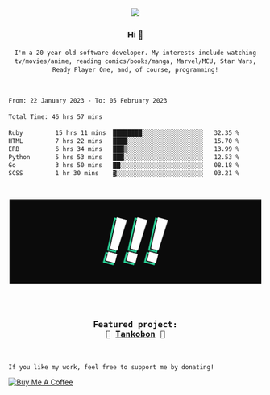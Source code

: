 <div align="center">
  <img src="https://media4.giphy.com/media/Nx0rz3jtxtEre/giphy.gif" width="auto" height="100px">
  <h3>Hi 👋</h3>
  <p><code>I'm a 20 year old software developer. My interests include watching tv/movies/anime, reading comics/books/manga, Marvel/MCU, Star Wars, Ready Player One, and, of course, programming!</code></p>
  <br>
</div>



```text
From: 22 January 2023 - To: 05 February 2023

Total Time: 46 hrs 57 mins

Ruby         15 hrs 11 mins  ████████░░░░░░░░░░░░░░░░░   32.35 %
HTML         7 hrs 22 mins   ████░░░░░░░░░░░░░░░░░░░░░   15.70 %
ERB          6 hrs 34 mins   ███▒░░░░░░░░░░░░░░░░░░░░░   13.99 %
Python       5 hrs 53 mins   ███░░░░░░░░░░░░░░░░░░░░░░   12.53 %
Go           3 hrs 50 mins   ██░░░░░░░░░░░░░░░░░░░░░░░   08.18 %
SCSS         1 hr 30 mins    ▓░░░░░░░░░░░░░░░░░░░░░░░░   03.21 %
```



<pre>
  <p align="center"><a href="https://tankobon.fly.dev"><img src="https://github.com/crxssed7/tankobon/raw/master/brand/header.png?raw=true" width="500px" height="auto" /></a></p>
  <h3 align="center"> Featured project: <br>📖 <a href="https://tankobon.fly.dev">Tankobon</a> 📖</h3>
</pre>

`If you like my work, feel free to support me by donating!`

<a href="https://www.buymeacoffee.com/crxssed" target="_blank"><img src="https://cdn.buymeacoffee.com/buttons/v2/default-yellow.png" alt="Buy Me A Coffee" style="height: 60px !important;width: 217px !important;" ></a>
